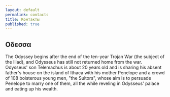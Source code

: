 ```yaml
---
layout: default
permalink: contacts
title: Контакты
published: true
---
```

## Οδεσσα

The Odyssey begins after the end of the ten-year Trojan War (the subject of the Iliad), and Odysseus has still not returned home from the war. Odysseus' son Telemachus is about 20 years old and is sharing his absent father's house on the island of Ithaca with his mother Penelope and a crowd of 108 boisterous young men, "the Suitors", whose aim is to persuade Penelope to marry one of them, all the while reveling in Odysseus' palace and eating up his wealth.
